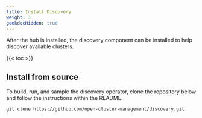 ```yaml
---
title: Install Discovery
weight: 3
geekdocHidden: true
---
```


After the hub is installed, the discovery component can be installed to help discover available clusters.

<!-- spellchecker-disable -->

{{< toc >}}

<!-- spellchecker-enable -->

## Install from source

To build, run, and sample the discovery operator, clone the repository below and follow the instructions within the README.

```Shell
git clone https://github.com/open-cluster-management/discovery.git
```